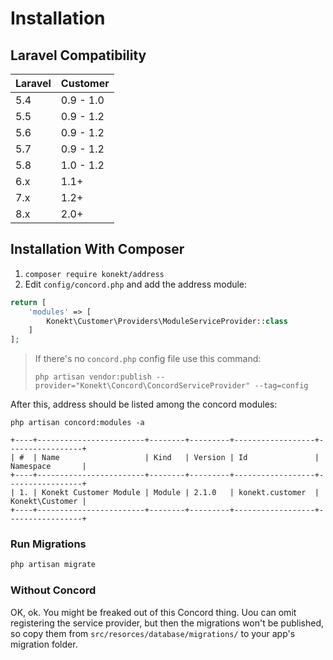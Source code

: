 # Installation

## Laravel Compatibility

| Laravel | Customer  |
|:--------|:----------|
| 5.4     | 0.9 - 1.0 |
| 5.5     | 0.9 - 1.2 |
| 5.6     | 0.9 - 1.2 |
| 5.7     | 0.9 - 1.2 |
| 5.8     | 1.0 - 1.2 |
| 6.x     | 1.1+      |
| 7.x     | 1.2+      |
| 8.x     | 2.0+      |


## Installation With Composer

1. `composer require konekt/address`
2. Edit `config/concord.php` and add the address module:

```php
return [
    'modules' => [
        Konekt\Customer\Providers\ModuleServiceProvider::class
    ]
];
```

> If there's no `concord.php` config file use this command:
>
> `php artisan vendor:publish --provider="Konekt\Concord\ConcordServiceProvider" --tag=config`


After this, address should be listed among the concord modules:

```
php artisan concord:modules -a

+----+------------------------+--------+---------+------------------+-----------------+
| #  | Name                   | Kind   | Version | Id               | Namespace       |
+----+------------------------+--------+---------+------------------+-----------------+
| 1. | Konekt Customer Module | Module | 2.1.0   | konekt.customer  | Konekt\Customer |
+----+------------------------+--------+---------+------------------+-----------------+
```

### Run Migrations

```bash
php artisan migrate
```

### Without Concord

OK, ok. You might be freaked out of this Concord thing. Uou can omit registering the service
provider, but then the migrations won't be published, so copy them from
`src/resorces/database/migrations/` to your app's migration folder.
